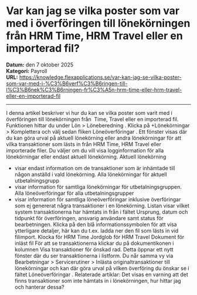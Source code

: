 # Var kan jag se vilka poster som var med i överföringen till lönekörningen från HRM Time, HRM Travel eller en importerad fil?

**Datum:** den 7 oktober 2025  
**Kategori:** Payroll  
**URL:** https://knowledge.flexapplications.se/var-kan-jag-se-vilka-poster-som-var-med-i-%C3%B6verf%C3%B6ringen-till-l%C3%B6nek%C3%B6rningen-fr%C3%A5n-hrm-time-eller-hrm-travel-eller-en-importerad-fil

---

I denna artikel beskriver vi hur du kan se vilka poster som varit med i överföringen till lönekörningen från  Time, Travel eller en importerad fil.
Funktionen hittar du under
Lön > Löneberedning
.
Klicka på
+Lönekörningar > Komplettera
och välj sedan fliken
Löneöverföringar
.
Ett fönster visas där du kan göra urval på aktuell lönekörning eller andra lönekörningar för att vilka transaktioner som lästs in från HRM Time, HRM Travel eller importerade filer.
Du väljer om du vill visa logginformation för alla lönekörningar eller endast aktuell lönekörning.
Aktuell lönekörning
- visar endast information om de transaktioner som är inhämtade till någon anställd i vald lönekörning.
Alla lönekörningar för aktuell utbetalningsgrupp
- visar information för samtliga lönekörningar för utbetalningsgruppen.
Alla löneöverföringar för alla utbetalningsgrupper
- visar information för samtliga löneöverföringar inklusive överföringar som ej genererat några transaktioner i en lönekörning.
Listan visar vilket system transaktionerna har hämtats in från i fältet Ursprung, datum och tidpunkt för överföringen, ansvarig användare samt status för bearbetningen. Klicka på den blå informationssymbolen för att visa ytterligare detaljer, här kan du t.ex. ladda ner den fil som lästs in vid filimport.
Klocka för HRM Time
Jordglob för HRM Travel
Dokument för inläst fil
För att se transaktionerna klickar du på dokumentikonen i kolumnen
Visa transaktioner
för önskad rad. Detta öppnar ett nytt fönster där du ser transaktionerna i listform.
Du når samma vy via
Bearbetningar > Servicerutiner > Inlästa originaltransaktioner till lönekörningar
och kan där göra urval på vilken överföring du önskar se i fältet
Löneöverföringar
.
Relaterade artiklar:
Det visas en varning att det finns transaktioner som inte hämtats in i lönekörningen, hur hittar jag och hanterar dessa?
